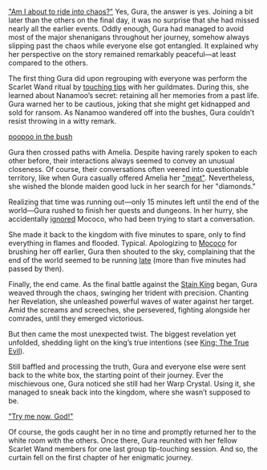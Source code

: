 ["Am I about to ride into chaos?"](https://www.youtube.com/live/cIb5yHw4mvk?feature=shared\&t=421) Yes, Gura, the answer is yes. Joining a bit later than the others on the final day, it was no surprise that she had missed nearly all the earlier events. Oddly enough, Gura had managed to avoid most of the major shenanigans throughout her journey, somehow always slipping past the chaos while everyone else got entangled. It explained why her perspective on the story remained remarkably peaceful—at least compared to the others.

The first thing Gura did upon regrouping with everyone was perform the Scarlet Wand ritual by [touching tips](https://www.youtube.com/live/cIb5yHw4mvk?feature=shared\&t=456) with her guildmates. During this, she learned about Nanamoo’s secret: retaining all her memories from a past life. Gura warned her to be cautious, joking that she might get kidnapped and sold for ransom. As Nanamoo wandered off into the bushes, Gura couldn’t resist throwing in a witty remark.

[poopoo in the bush](#embed:https://www.youtube.com/live/cIb5yHw4mvk?feature=shared\&t=1089)

Gura then crossed paths with Amelia. Despite having rarely spoken to each other before, their interactions always seemed to convey an unusual closeness. Of course, their conversations often veered into questionable territory, like when Gura casually offered Amelia her ["meat"](https://www.youtube.com/live/cIb5yHw4mvk?feature=shared\&t=733). Nevertheless, she wished the blonde maiden good luck in her search for her "diamonds."

Realizing that time was running out—only 15 minutes left until the end of the world—Gura rushed to finish her quests and dungeons. In her hurry, she accidentally [ignored](https://www.youtube.com/live/cIb5yHw4mvk?feature=shared\&t=1525) Mococo, who had been trying to start a conversation.

She made it back to the kingdom with five minutes to spare, only to find everything in flames and flooded. Typical. Apologizing to [Mococo](https://www.youtube.com/live/cIb5yHw4mvk?feature=shared\&t=3487) for brushing her off earlier, Gura then shouted to the sky, complaining that the end of the world seemed to be running [late](https://www.youtube.com/live/cIb5yHw4mvk?feature=shared\&t=3720) (more than five minutes had passed by then).

Finally, the end came. As the final battle against the [Stain King](https://www.youtube.com/live/cIb5yHw4mvk?feature=shared\&t=3994) began, Gura weaved through the chaos, swinging her trident with precision. Chanting her Revelation, she unleashed powerful waves of water against her target. Amid the screams and screeches, she persevered, fighting alongside her comrades, until they emerged victorious.

But then came the most unexpected twist. The biggest revelation yet unfolded, shedding light on the king’s true intentions (see [King: The True Evil](#node:king-of-libestal)).

Still baffled and processing the truth, Gura and everyone else were sent back to the white box, the starting point of their journey. Ever the mischievous one, Gura noticed she still had her Warp Crystal. Using it, she managed to sneak back into the kingdom, where she wasn’t supposed to be.

["Try me now, God!"](#embed:https://www.youtube.com/embed/cIb5yHw4mvk?si=FITNRJQKzyv96_MJ\&start=5708)

Of course, the gods caught her in no time and promptly returned her to the white room with the others. Once there, Gura reunited with her fellow Scarlet Wand members for one last group tip-touching session. And so, the curtain fell on the first chapter of her enigmatic journey.
